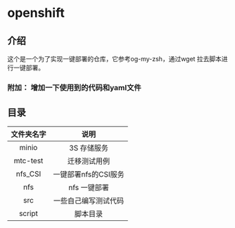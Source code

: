 # openshift

## 介绍
这个是一个为了实现一键部署的仓库，它参考og-my-zsh，通过wget 拉去脚本进行一键部署。
### 附加： 增加一下使用到的代码和yaml文件

## 目录
|  文件夹名字   |      说明       |
|:--------:|:-------------:|
|  minio   |    3S 存储服务    |
| mtc-test |    迁移测试用例     |
| nfs_CSI  | 一键部署nfs的CSI服务 |
|    nfs   |    nfs 一键部署   |
|   src    |  一些自己编写测试代码   | 
|  script  |     脚本目录      |